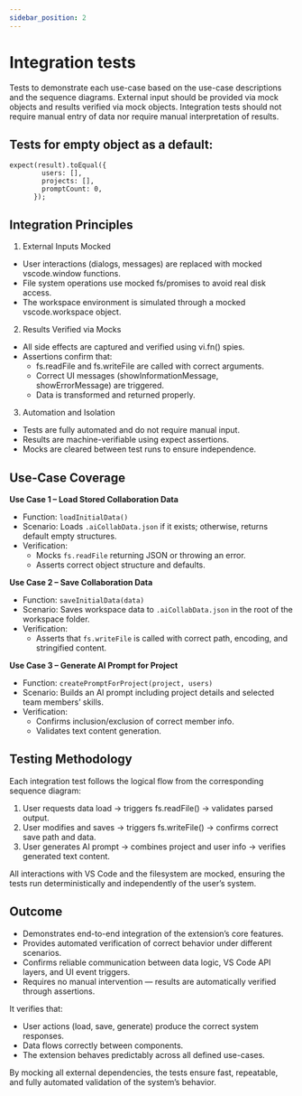 ```yaml
---
sidebar_position: 2
---
```

# Integration tests

Tests to demonstrate each use-case based on the use-case descriptions and the sequence diagrams. External input should be provided via mock objects and results verified via mock objects. Integration tests should not require manual entry of data nor require manual interpretation of results.


## Tests for empty object as a default:

```
expect(result).toEqual({
        users: [],
        projects: [],
        promptCount: 0,
      });
```

## Integration Principles

1. External Inputs Mocked
- User interactions (dialogs, messages) are replaced with mocked vscode.window functions.
- File system operations use mocked fs/promises to avoid real disk access.
- The workspace environment is simulated through a mocked vscode.workspace object.

2. Results Verified via Mocks
- All side effects are captured and verified using vi.fn() spies.
- Assertions confirm that:
  - fs.readFile and fs.writeFile are called with correct arguments.
  - Correct UI messages (showInformationMessage, showErrorMessage) are triggered.
  - Data is transformed and returned properly.

3. Automation and Isolation
- Tests are fully automated and do not require manual input.
- Results are machine-verifiable using expect assertions.
- Mocks are cleared between test runs to ensure independence.

## Use-Case Coverage

**Use Case 1 – Load Stored Collaboration Data**
- Function: `loadInitialData()`
- Scenario: Loads `.aiCollabData.json` if it exists; otherwise, returns default empty structures.
- Verification:
   - Mocks `fs.readFile` returning JSON or throwing an error.
   -  Asserts correct object structure and defaults.

**Use Case 2 – Save Collaboration Data**
- Function: `saveInitialData(data)`
- Scenario: Saves workspace data to `.aiCollabData.json` in the root of the workspace folder.
- Verification:
  -  Asserts that `fs.writeFile` is called with correct path, encoding, and stringified content.

**Use Case 3 – Generate AI Prompt for Project**
- Function: `createPromptForProject(project, users)`
- Scenario: Builds an AI prompt including project details and selected team members’ skills.
- Verification:
  -   Confirms inclusion/exclusion of correct member info.
  -   Validates text content generation.

## Testing Methodology

Each integration test follows the logical flow from the corresponding sequence diagram:

1. User requests data load → triggers fs.readFile() → validates parsed output.
2. User modifies and saves → triggers fs.writeFile() → confirms correct save path and data.
3. User generates AI prompt → combines project and user info → verifies generated text content.

All interactions with VS Code and the filesystem are mocked, ensuring the tests run deterministically and independently of the user’s system.

## Outcome

- Demonstrates end-to-end integration of the extension’s core features.
- Provides automated verification of correct behavior under different scenarios.
- Confirms reliable communication between data logic, VS Code API layers, and UI event triggers.
- Requires no manual intervention — results are automatically verified through assertions.


It verifies that:
- User actions (load, save, generate) produce the correct system responses.
- Data flows correctly between components.
- The extension behaves predictably across all defined use-cases.

By mocking all external dependencies, the tests ensure fast, repeatable, and fully automated validation of the system’s behavior.

